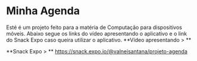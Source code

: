 # Minha Agenda

Esté é um projeto feito para a matéria de Computação para dispositivos móveis. Abaixo segue os links do vídeo apresentando o aplicativo e o link do Snack Expo caso queira utilizar o aplicativo.
**Vídeo apresentando > **

**Snack Expo > ** https://snack.expo.io/@valneisantana/projeto-agenda
